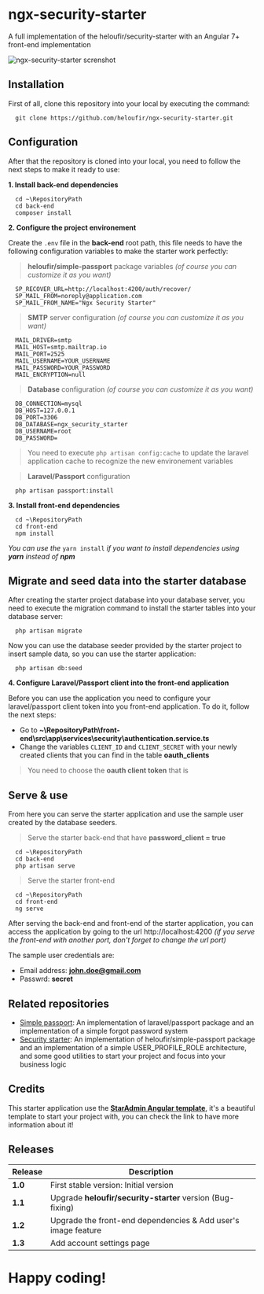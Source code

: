 
# ngx-security-starter
A full implementation of the heloufir/security-starter with an Angular 7+ front-end implementation

![ngx-security-starter screnshot](https://lh3.googleusercontent.com/-lDr-gxRANiI/XKRitiJ9C_I/AAAAAAAAE1w/KggNNarsmHopqry863_rQpHyD5-A6gR8gCLcBGAs/s0/2019-04-03_083448.png "2019-04-03_083448.png")

## Installation
First of all, clone this repository into your local by executing the command:

```
  git clone https://github.com/heloufir/ngx-security-starter.git
```

## Configuration
After that the repository is cloned into your local, you need to follow the next steps to make it ready to use:

**1. Install back-end dependencies**

```
  cd ~\RepositoryPath
  cd back-end
  composer install
```

**2. Configure the project environement**

Create the `.env` file in the **back-end** root path, this file needs to have the following configuration variables to make the starter work perfectly:

> **heloufir/simple-passport** package variables *(of course you can customize it as you want)*

```
  SP_RECOVER_URL=http://localhost:4200/auth/recover/
  SP_MAIL_FROM=noreply@application.com
  SP_MAIL_FROM_NAME="Ngx Security Starter"
```

> **SMTP** server configuration *(of course you can customize it as you want)*

```
  MAIL_DRIVER=smtp
  MAIL_HOST=smtp.mailtrap.io
  MAIL_PORT=2525
  MAIL_USERNAME=YOUR_USERNAME
  MAIL_PASSWORD=YOUR_PASSWORD
  MAIL_ENCRYPTION=null
```

> **Database** configuration *(of course you can customize it as you want)*

```
  DB_CONNECTION=mysql
  DB_HOST=127.0.0.1
  DB_PORT=3306
  DB_DATABASE=ngx_security_starter
  DB_USERNAME=root
  DB_PASSWORD=
```

> You need to execute `php artisan config:cache` to update the laravel application cache to recognize the new environement variables

> **Laravel/Passport** configuration

```
  php artisan passport:install
```

**3. Install front-end dependencies**

```
  cd ~\RepositoryPath
  cd front-end
  npm install
```

*You can use the* `yarn install` *if you want to install dependencies using **yarn** instead of **npm***

## Migrate and seed data into the starter database

After creating the starter project database into your database server, you need to execute the migration command to install the starter tables into your database server:

```
  php artisan migrate
```

Now you can use the database seeder provided by the starter project to insert sample data, so you can use the starter application:

```
  php artisan db:seed
```

**4. Configure Laravel/Passport client into the front-end application**

Before you can use the application you need to configure your laravel/passport client token into you front-end application.
To do it, follow the next steps:

* Go to **~\RepositoryPath\front-end\src\app\services\security\authentication.service.ts**
* Change the variables `CLIENT_ID` and `CLIENT_SECRET` with your newly created clients that you can find in the table **oauth_clients**

> You need to choose the **oauth client token** that is 

## Serve & use

From here you can serve the starter application and use the sample user created by the database seeders.

> Serve the starter back-end that have **password_client = true**

```
  cd ~\RepositoryPath
  cd back-end
  php artisan serve
```

> Serve the starter front-end

```
  cd ~\RepositoryPath
  cd front-end
  ng serve
```

After serving the back-end and front-end of the starter application, you can access the application by going to the url http://localhost:4200 *(if you serve the front-end with another port, don't forget to change the url port)*

The sample user credentials are:
* Email address: **john.doe@gmail.com**
* Passwrd: **secret**

## Related repositories

* [Simple passport](https://github.com/heloufir/simple-passport): An implementation of laravel/passport package and an implementation of a simple forgot password system
* [Security starter](https://github.com/heloufir/security-starter): An implementation of heloufir/simple-passport package and an implementation of a simple USER_PROFILE_ROLE architecture, and some good utilities to start your project and focus into your business logic

## Credits

This starter application use the **[StarAdmin Angular template](https://github.com/BootstrapDash/StarAdmin-Free-Angular-Admin-Template)**, it's a beautiful template to start your project with, you can check the link to have more information about it!

## Releases

| Release  | Description |
| ------------- | ------------- |
| **1.0**  | First stable version: Initial version  |
| **1.1**  | Upgrade **heloufir/security-starter** version (Bug-fixing)  |
| **1.2**  | Upgrade the front-end dependencies & Add user's image feature |
| **1.3**  | Add account settings page |

# Happy coding!
